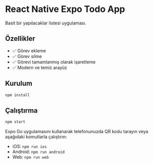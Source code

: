# React Native Expo Todo App

Basit bir yapılacaklar listesi uygulaması.

## Özellikler

- ✅ Görev ekleme
- ✅ Görev silme
- ✅ Görevi tamamlanmış olarak işaretleme
- ✅ Modern ve temiz arayüz

## Kurulum

```bash
npm install
```

## Çalıştırma

```bash
npm start
```

Expo Go uygulamasını kullanarak telefonunuzda QR kodu tarayın veya aşağıdaki komutlarla çalıştırın:

- iOS: `npm run ios`
- Android: `npm run android`
- Web: `npm run web`

